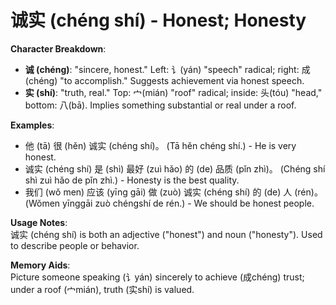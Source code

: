# **诚实 (chéng shí) - Honest; Honesty**

**Character Breakdown**:  
- **诚 (chéng)**: "sincere, honest." Left: 讠(yán) "speech" radical; right: 成(chéng) "to accomplish." Suggests achievement via honest speech.  
- **实 (shí)**: "truth, real." Top: 宀(mián) "roof" radical; inside: 头(tóu) "head," bottom: 八(bā). Implies something substantial or real under a roof.

**Examples**:  
- 他 (tā) 很 (hěn) 诚实 (chéng shí)。 (Tā hěn chéng shí.) - He is very honest.  
- 诚实 (chéng shí) 是 (shì) 最好 (zuì hǎo) 的 (de) 品质 (pǐn zhì)。 (Chéng shí shì zuì hǎo de pǐn zhì.) - Honesty is the best quality.  
- 我们 (wǒ men) 应该 (yīng gāi) 做 (zuò) 诚实 (chéng shí) 的 (de) 人 (rén)。 (Wǒmen yīnggāi zuò chéngshí de rén.) - We should be honest people.

**Usage Notes**:  
诚实 (chéng shí) is both an adjective ("honest") and noun ("honesty"). Used to describe people or behavior.

**Memory Aids**:  
Picture someone speaking (讠yán) sincerely to achieve (成chéng) trust; under a roof (宀mián), truth (实shí) is valued.
